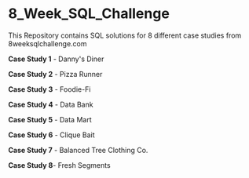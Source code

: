 # 8_Week_SQL_Challenge
This Repository contains SQL solutions for 8 different case studies from 8weeksqlchallenge.com

**Case Study 1** - Danny's Diner <br>

**Case Study 2** - Pizza Runner <br>

**Case Study 3** - Foodie-Fi <br>

**Case Study 4** - Data Bank <br>

**Case Study 5** - Data Mart <br>

**Case Study 6** - Clique Bait <br>

**Case Study 7** - Balanced Tree Clothing Co. <br>

**Case Study 8**- Fresh Segments <br>
